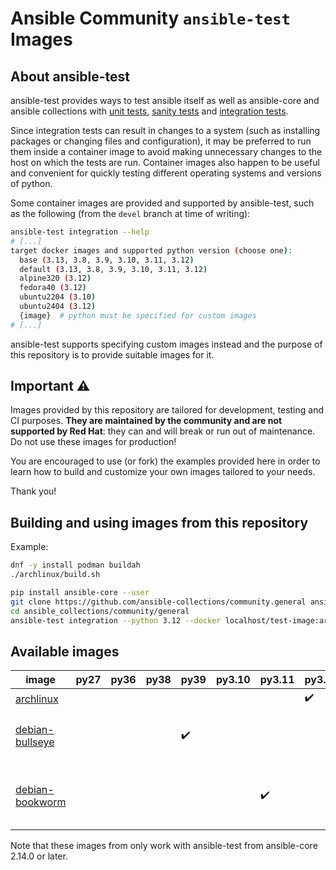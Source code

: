 # Ansible Community `ansible-test` Images

## About ansible-test

ansible-test provides ways to test ansible itself as well as ansible-core and ansible collections with [unit tests](https://docs.ansible.com/ansible/latest/dev_guide/testing_units.html#testing-units), [sanity tests](https://docs.ansible.com/ansible/latest/dev_guide/testing_sanity.html#testing-sanity) and [integration tests](https://docs.ansible.com/ansible/latest/dev_guide/testing_integration.html#testing-integration).

Since integration tests can result in changes to a system (such as installing packages or changing files and configuration), it may be preferred to run them inside a container image to avoid making unnecessary changes to the host on which the tests are run.
Container images also happen to be useful and convenient for quickly testing different operating systems and versions of python.

Some container images are provided and supported by ansible-test, such as the following (from the `devel` branch at time of writing):

```bash
ansible-test integration --help
# [...]
target docker images and supported python version (choose one):
  base (3.13, 3.8, 3.9, 3.10, 3.11, 3.12)
  default (3.13, 3.8, 3.9, 3.10, 3.11, 3.12)
  alpine320 (3.12)
  fedora40 (3.12)
  ubuntu2204 (3.10)
  ubuntu2404 (3.12)
  {image}  # python must be specified for custom images
# [...]
```

ansible-test supports specifying custom images instead and the purpose of this repository is to provide suitable images for it.

## Important ⚠️

Images provided by this repository are tailored for development, testing and CI purposes.
**They are maintained by the community and are not supported by Red Hat**: they can and will break or run out of maintenance.
Do not use these images for production!

You are encouraged to use (or fork) the examples provided here in order to learn how to build and customize your own images tailored to your needs.

Thank you!

## Building and using images from this repository

Example:

```bash
dnf -y install podman buildah
./archlinux/build.sh

pip install ansible-core --user
git clone https://github.com/ansible-collections/community.general ansible_collections/community/general
cd ansible_collections/community/general
ansible-test integration --python 3.12 --docker localhost/test-image:archlinux ini_file
```

## Available images

| image             | py27 | py36 | py38 | py39 | py3.10 | py3.11 | py3.12 | Notes                                       |
|-------------------|------|------|------|------|--------|--------|--------|---------------------------------------------|
| [archlinux]       |      |      |      |      |        |        |   ✔️    |                                             |
| [debian-bullseye] |      |      |      |  ✔️   |        |        |        | Based on [ubuntu2004 ansible-test image]    |
| [debian-bookworm] |      |      |      |      |        |   ✔️    |        | Based on debian-bullseye ansible-test image |


Note that these images from only work with ansible-test from ansible-core 2.14.0 or later.

[archlinux]: https://quay.io/ansible-community/test-image:archlinux
[debian-bullseye]: https://quay.io/ansible-community/test-image:debian-bullseye
[debian-bookworm]: https://quay.io/ansible-community/test-image:debian-bookworm

[ubuntu2004 ansible-test image]: https://github.com/ansible/distro-test-containers/blob/c4fe28818f5a33b675652637e3057bafe50039ee/ubuntu2004-test-container/Dockerfile
